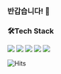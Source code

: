 ### 반갑습니다! 👋


### 🛠️Tech Stack
<img src="https://img.shields.io/badge/JAVA-FF7800?style=for-the-badge&logo=&logoColor=white">
<img src="https://img.shields.io/badge/Spring_Boot-6DB33F?style=for-the-badge&logo=springboot&logoColor=white">
<img src="https://img.shields.io/badge/oracle-F80000?style=for-the-badge&logo=oracle&logoColor=white">
<img src="https://img.shields.io/badge/mysql-4479A1?style=for-the-badge&logo=mysql&logoColor=white">
<img src="https://img.shields.io/badge/React-61DAFB?style=for-the-badge&logo=react&logoColor=white">

![Hits](https://hits.seeyoufarm.com/api/count/incr/badge.svg?url=https%3A%2F%2Fgithub.com%2Fopjt&count_bg=%23000000&title_bg=%23555555&icon=&icon_color=%23E7E7E7&title=github&edge_flat=false)

